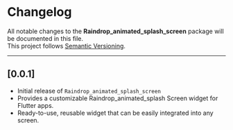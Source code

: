 # Changelog

All notable changes to the **Raindrop_animated_splash_screen** package will be documented in this file.  
This project follows [Semantic Versioning](https://semver.org/).

---

## [0.0.1]

- Initial release of `Raindrop_animated_splash_screen`
- Provides a customizable Raindrop_animated_splash Screen widget for Flutter apps.
- Ready-to-use, reusable widget that can be easily integrated into any screen.  